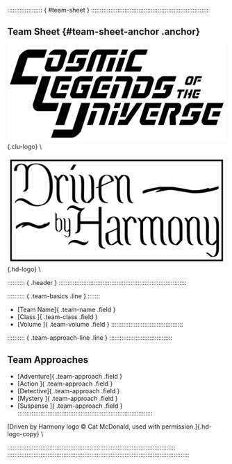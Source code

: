 :::::::::::::::::::: { #team-sheet } :::::::::::::::::::::::::::::::::::::::::::::::::::::::::::::::::::

## Team Sheet {#team-sheet-anchor .anchor}

![Cosmic Legends of the Universe](art/clu-logo-black-medium.png){.clu-logo} \

![Driven by Harmony](art/DrivenByHarmonyLogo.png){.hd-logo} \

:::::::::: { .header } :::::::::::::::::::::::::::::::::::::::::::::::::::::::::::::::::::::::::

:::::::::: { .team-basics .line } :::::::
- [Team Name]{ .team-name     .field }
- [Class    ]{ .team-class    .field }
- [Volume   ]{ .team-volume   .field }
:::::::::::::::::::::::::::::::::::::::::

:::::::::: { .team-approach-line .line } ::::::::::::::::::::::::::::::::::::
## Team Approaches

- [Adventure]{ .team-approach .field }
- [Action   ]{ .team-approach .field }
- [Detective]{ .team-approach .field }
- [Mystery  ]{ .team-approach .field }
- [Suspense ]{ .team-approach .field }
:::::::::::::::::::::::::::::::::::::::::::::::::::::::::::::::::::::::::::::

[Driven by Harmony logo &copy; Cat McDonald, used with permission.]{.hd-logo-copy} \

::::::::::::::::::::::::::::::::::::::::::::::::::::::::::::::::::::::::::::::::::::::::::::::::
::::::::::::::::::::::::::::::::::::::::::::::::::::::::::::::::::::::::::::::::::::::::::::::::::::::::
